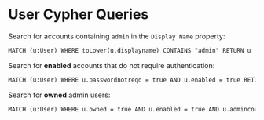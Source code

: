 # User Cypher Queries

Search for accounts containing `admin` in the `Display Name` property:

```txt
MATCH (u:User) WHERE toLower(u.displayname) CONTAINS "admin" RETURN u
```

Search for **enabled** accounts that do not require authentication:

```txt
MATCH (u:User) WHERE u.passwordnotreqd = true AND u.enabled = true RETURN u
```

Search for **owned** admin users:

```txt
MATCH (u:User) WHERE u.owned = true AND u.enabled = true AND u.admincount = true RETURN n
```
